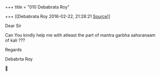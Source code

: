 +++
title = "010 Debabrata Roy"

+++
[[Debabrata Roy	2016-02-22, 21:28:21 [Source](https://groups.google.com/g/samskrita/c/FgXfiGq2c9c)]]



Dear Sir  
  

Can You kindly help me with atleast the part of mantra garbha sahsranaam of kali ???  
  

Regards  

Debabrta Roy  




